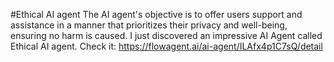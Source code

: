 #Ethical AI agent
The AI agent's objective is to offer users support and assistance in a manner that prioritizes their privacy and well-being, ensuring no harm is caused.
I just discovered an impressive AI Agent called Ethical AI agent. Check it: https://flowagent.ai/ai-agent/ILAfx4p1C7sQ/detail
